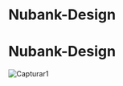 # Nubank-Design
# Nubank-Design
![Capturar1](https://user-images.githubusercontent.com/38643231/114554931-20242d00-9c5f-11eb-9d49-0a39efaa1536.PNG)
